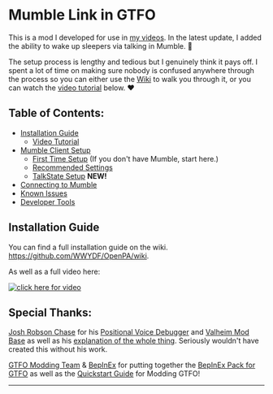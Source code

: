 # Mumble Link in GTFO
This is a mod I developed for use in [my videos](https://youtube.com/@PerfectMachine/). In the latest update, I added the ability to wake up sleepers via talking in Mumble. 👀

The setup process is lengthy and tedious but I genuinely think it pays off. I spent a lot of time on making sure nobody is confused anywhere through the process so you can either use the [Wiki](https://github.com/WWYDF/OpenPA/wiki) to walk you through it, or you can watch the [video tutorial](https://youtu.be/mMbHiqQQSqk) below. ❤️

## Table of Contents:
- [Installation Guide](https://github.com/WWYDF/OpenPA/wiki/Installation:-Mod-Manager)
  - [Video Tutorial](https://youtu.be/mMbHiqQQSqk?t=27)
- [Mumble Client Setup](https://github.com/WWYDF/OpenPA/wiki/Configuring-Mumble)
  - [First Time Setup](https://github.com/WWYDF/OpenPA/wiki/Setting-Up-Mumble#installation) (If you don't have Mumble, start here.)
  - [Recommended Settings](https://github.com/WWYDF/OpenPA/wiki/Configuring-Mumble#positional-audio-settings-%EF%B8%8F)
  - [TalkState Setup](https://github.com/WWYDF/TalkState#installation-guide) **NEW!**
- [Connecting to Mumble](https://github.com/WWYDF/OpenPA/wiki/Connecting-to-a-Mumble-Server)
- [Known Issues](https://github.com/WWYDF/OpenPA/wiki/Known-Issues)
- [Developer Tools](https://github.com/WWYDF/OpenPA/wiki/Developer-Tools)


## Installation Guide

You can find a full installation guide on the wiki.
https://github.com/WWYDF/OpenPA/wiki.

As well as a full video here:

[![click here for video](https://i.imgur.com/5mdVBjB.jpeg)](https://youtu.be/mMbHiqQQSqk)

## Special Thanks:
[Josh Robson Chase](https://gitlab.com/jrobsonchase) for his [Positional Voice Debugger](https://gitlab.com/jrobsonchase/mumble-position-debug) and [Valheim Mod Base](https://gitlab.com/jrobsonchase/valheimpositionalaudio) as well as his [explanation of the whole thing](https://josh.robsonchase.com/valheim-mumble/). Seriously wouldn't have created this without his work.

[GTFO Modding Team](https://discord.gg/gtfo-modding-server-782438773690597389) & [BepInEx](https://docs.bepinex.dev/) for putting together the [BepInEx Pack for GTFO](https://gtfo.thunderstore.io/package/BepInEx/BepInExPack_GTFO/) as well as the [Quickstart Guide](https://gtfo-modding.gitbook.io/wiki/) for Modding GTFO!

---
